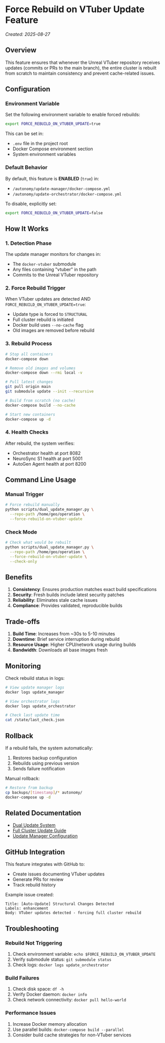 # Force Rebuild on VTuber Update Feature

*Created: 2025-08-27*

## Overview

This feature ensures that whenever the Unreal VTuber repository receives updates (commits or PRs to the main branch), the entire cluster is rebuilt from scratch to maintain consistency and prevent cache-related issues.

## Configuration

### Environment Variable

Set the following environment variable to enable forced rebuilds:

```bash
export FORCE_REBUILD_ON_VTUBER_UPDATE=true
```

This can be set in:
- `.env` file in the project root
- Docker Compose environment section
- System environment variables

### Default Behavior

By default, this feature is **ENABLED** (`true`) in:
- `/autonomy/update-manager/docker-compose.yml`
- `/autonomy/update-orchestrator/docker-compose.yml`

To disable, explicitly set:
```bash
export FORCE_REBUILD_ON_VTUBER_UPDATE=false
```

## How It Works

### 1. Detection Phase
The update manager monitors for changes in:
- The `docker-vtuber` submodule
- Any files containing "vtuber" in the path
- Commits to the Unreal VTuber repository

### 2. Force Rebuild Trigger
When VTuber updates are detected AND `FORCE_REBUILD_ON_VTUBER_UPDATE=true`:
- Update type is forced to `STRUCTURAL`
- Full cluster rebuild is initiated
- Docker build uses `--no-cache` flag
- Old images are removed before rebuild

### 3. Rebuild Process
```bash
# Stop all containers
docker-compose down

# Remove old images and volumes
docker-compose down --rmi local -v

# Pull latest changes
git pull origin main
git submodule update --init --recursive

# Build from scratch (no cache)
docker-compose build --no-cache

# Start new containers
docker-compose up -d
```

### 4. Health Checks
After rebuild, the system verifies:
- Orchestrator health at port 8082
- NeuroSync S1 health at port 5001
- AutoGen Agent health at port 8200

## Command Line Usage

### Manual Trigger
```bash
# Force rebuild manually
python scripts/dual_update_manager.py \
  --repo-path /home/geo/operation \
  --force-rebuild-on-vtuber-update
```

### Check Mode
```bash
# Check what would be rebuilt
python scripts/dual_update_manager.py \
  --repo-path /home/geo/operation \
  --force-rebuild-on-vtuber-update \
  --check-only
```

## Benefits

1. **Consistency**: Ensures production matches exact build specifications
2. **Security**: Fresh builds include latest security patches
3. **Reliability**: Eliminates stale cache issues
4. **Compliance**: Provides validated, reproducible builds

## Trade-offs

1. **Build Time**: Increases from ~30s to 5-10 minutes
2. **Downtime**: Brief service interruption during rebuild
3. **Resource Usage**: Higher CPU/network usage during builds
4. **Bandwidth**: Downloads all base images fresh

## Monitoring

Check rebuild status in logs:
```bash
# View update manager logs
docker logs update_manager

# View orchestrator logs
docker logs update_orchestrator

# Check last update time
cat /state/last_check.json
```

## Rollback

If a rebuild fails, the system automatically:
1. Restores backup configuration
2. Rebuilds using previous version
3. Sends failure notification

Manual rollback:
```bash
# Restore from backup
cp backups/[timestamp]/* autonomy/
docker-compose up -d
```

## Related Documentation

- [Dual Update System](/docs/DUAL_UPDATE_SYSTEM.md)
- [Full Cluster Update Guide](/docs/FULL_CLUSTER_UPDATE_GUIDE.md)
- [Update Manager Configuration](/autonomy/update-manager/update_config.yaml)

## GitHub Integration

This feature integrates with GitHub to:
- Create issues documenting VTuber updates
- Generate PRs for review
- Track rebuild history

Example issue created:
```
Title: [Auto-Update] Structural Changes Detected
Labels: enhancement
Body: VTuber updates detected - forcing full cluster rebuild
```

## Troubleshooting

### Rebuild Not Triggering
1. Check environment variable: `echo $FORCE_REBUILD_ON_VTUBER_UPDATE`
2. Verify submodule status: `git submodule status`
3. Check logs: `docker logs update_orchestrator`

### Build Failures
1. Check disk space: `df -h`
2. Verify Docker daemon: `docker info`
3. Check network connectivity: `docker pull hello-world`

### Performance Issues
1. Increase Docker memory allocation
2. Use parallel builds: `docker-compose build --parallel`
3. Consider build cache strategies for non-VTuber services